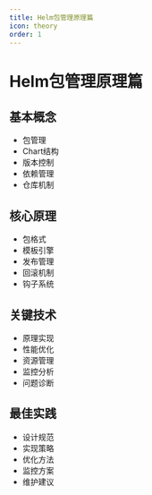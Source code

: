 ```yaml
---
title: Helm包管理原理篇
icon: theory
order: 1
---
```


# Helm包管理原理篇

## 基本概念
- 包管理
- Chart结构
- 版本控制
- 依赖管理
- 仓库机制

## 核心原理
- 包格式
- 模板引擎
- 发布管理
- 回滚机制
- 钩子系统

## 关键技术
- 原理实现
- 性能优化
- 资源管理
- 监控分析
- 问题诊断

## 最佳实践
- 设计规范
- 实现策略
- 优化方法
- 监控方案
- 维护建议
